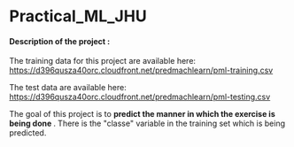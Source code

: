 # Practical_ML_JHU

#### Description of the project : 

The training data for this project are available here: https://d396qusza40orc.cloudfront.net/predmachlearn/pml-training.csv

The test data are available here: https://d396qusza40orc.cloudfront.net/predmachlearn/pml-testing.csv

The goal of this project is to <b> predict the manner in which the exercise is being done </b>. There is the "classe" variable in the training set which is being predicted.
